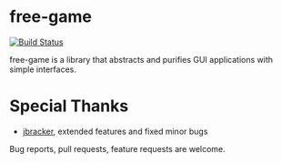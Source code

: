 free-game
=========

[![Build Status](https://secure.travis-ci.org/fumieval/free-game.png?branch=master)](http://travis-ci.org/fumieval/free-game)

free-game is a library that abstracts and purifies GUI applications with simple interfaces.

# Special Thanks

* [jbracker](https://github.com/jbracker), extended features and fixed minor bugs

Bug reports, pull requests, feature requests are welcome.

